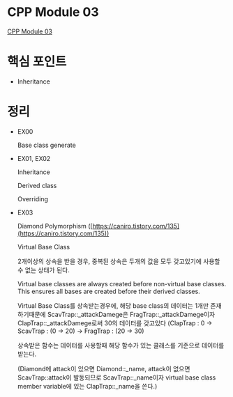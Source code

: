 # CPP Module 03

[CPP Module 03](https://brassy-plate-60f.notion.site/CPP-Module-03-aff9c62d1863498b82011312578efea5?pvs=4)

# 핵심 포인트

- Inheritance

# 정리

- EX00
    
    Base class generate
    
- EX01, EX02
    
    Inheritance
    
    Derived class
    
    Overriding
    
- EX03
    
    Diamond Polymorphism ([https://caniro.tistory.com/135](https://caniro.tistory.com/135))
    
    Virtual Base Class
    
    2개이상의 상속을 받을 경우, 중복된 상속은 두개의 값을 모두 갖고있기에 사용할 수 없는 상태가 된다.
    
    Virtual base classes are always created before non-virtual base classes. This ensures all bases are created before their derived classes.
    
    Virtual Base Class를 상속받는경우에, 해당 base class의 데이터는 1개만 존재하기때문에 ScavTrap::_attackDamege은 FragTrap::_attackDamege이자 ClapTrap::_attackDamege로써 30의 데이터를 갖고있다 (ClapTrap : 0 → ScavTrap : (0 → 20) → FragTrap : (20 → 30)
    
    상속받은 함수는 데이터를 사용할때 해당 함수가 있는 클래스를 기준으로 데이터를 받는다.
    
    (Diamond에 attack이 있으면 Diamond::_name, attack이 없으면 ScavTrap::attack이 발동되므로 ScavTrap::_name이자 virtual base class member variable에 있는 ClapTrap::_name을 쓴다.) 
    